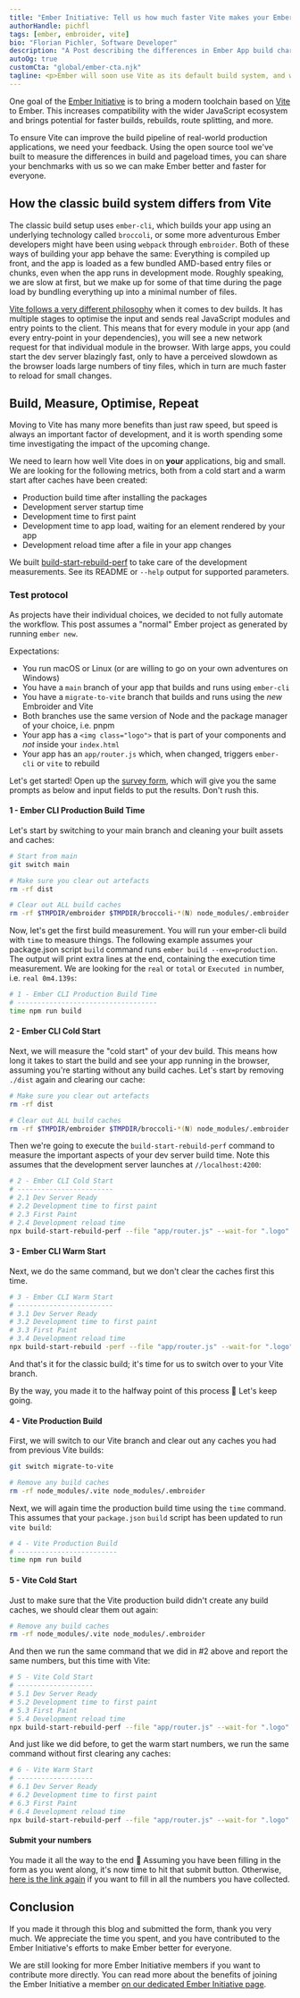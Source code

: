 ```yaml
---
title: "Ember Initiative: Tell us how much faster Vite makes your Ember app"
authorHandle: pichfl
tags: [ember, embroider, vite]
bio: "Florian Pichler, Software Developer"
description: "A Post describing the differences in Ember App build characteristics between classic ember-cli and modern Embroider with Vite"
autoOg: true
customCta: "global/ember-cta.njk"
tagline: <p>Ember will soon use Vite as its default build system, and we would like the developer experience to be as fast as possible for small and large apps. Learn the difference between the old way and the new Vite build system and explains how to test your app to give us useful feedback on how to make things better.</p>
---
```


One goal of the [Ember Initiative](https://mainmatter.com/ember-initiative/) is to bring a modern toolchain based on [Vite](https://vite.dev/) to Ember. This increases compatibility with the wider JavaScript ecosystem and brings potential for faster builds, rebuilds, route splitting, and more.

To ensure Vite can improve the build pipeline of real-world production applications, we need your feedback. Using the open source tool we've built to measure the differences in build and pageload times, you can share your benchmarks with us so we can make Ember better and faster for everyone.

## How the classic build system differs from Vite

The classic build setup uses `ember-cli`, which builds your app using an underlying technology called `broccoli`, or some more adventurous Ember developers might have been using `webpack` through `embroider`. Both of these ways of building your app behave the same: Everything is compiled up front, and the app is loaded as a few bundled AMD-based entry files or chunks, even when the app runs in development mode. Roughly speaking, we are slow at first, but we make up for some of that time during the page load by bundling everything up into a minimal number of files.

[Vite follows a very different philosophy](https://vite.dev/guide/philosophy) when it comes to dev builds. It has multiple stages to optimise the input and sends real JavaScript modules and entry points to the client. This means that for every module in your app (and every entry-point in your dependencies), you will see a new network request for that individual module in the browser. With large apps, you could start the dev server blazingly fast, only to have a perceived slowdown as the browser loads large numbers of tiny files, which in turn are much faster to reload for small changes.

## Build, Measure, Optimise, Repeat

Moving to Vite has many more benefits than just raw speed, but speed is always an important factor of development, and it is worth spending some time investigating the impact of the upcoming change. 

We need to learn how well Vite does in on __your__ applications, big and small. We are looking for the following metrics, both from a cold start and a warm start after caches have been created:

- Production build time after installing the packages
- Development server startup time
- Development time to first paint
- Development time to app load, waiting for an element rendered by your app
- Development reload time after a file in your app changes

We built [build-start-rebuild-perf](https://github.com/mainmatter/build-start-rebuild-perf) to take care of the development measurements. See its README or `--help` output for supported parameters.

### Test protocol

As projects have their individual choices, we decided to not fully automate the workflow. This post assumes a "normal" Ember project as generated by running `ember new`.

Expectations:

- You run macOS or Linux (or are willing to go on your own adventures on Windows)
- You have a `main` branch of your app that builds and runs using `ember-cli`
- You have a `migrate-to-vite` branch that builds and runs using the _new_ Embroider and Vite
- Both branches use the same version of Node and the package manager of your choice, i.e. pnpm
- Your app has a `<img class="logo">` that is part of your components and _not_ inside your `index.html`
- Your app has an `app/router.js` which, when changed, triggers `ember-cli` or `vite` to rebuild

Let's get started! Open up the [survey form](https://mainmatter.notion.site/24c64e58ddfa80aaaf15fc85633f6aae), which will give you the same prompts as below and input fields to put the results. Don't rush this.

#### 1 - Ember CLI Production Build Time

Let's start by switching to your main branch and cleaning your built assets and caches:

```sh
# Start from main
git switch main

# Make sure you clear out artefacts
rm -rf dist

# Clear out ALL build caches
rm -rf $TMPDIR/embroider $TMPDIR/broccoli-*(N) node_modules/.embroider
```

Now, let's get the first build measurement. You will run your ember-cli build with `time` to measure things. The following example assumes your package.json script `build` command runs `ember build --env=production`. The output will print extra lines at the end, containing the execution time measurement. We are looking for the `real` or `total` or `Executed in` number, i.e. `real 0m4.139s`:

```sh
# 1 - Ember CLI Production Build Time
# -----------------------------------
time npm run build
```

#### 2 - Ember CLI Cold Start

Next, we will measure the "cold start" of your dev build. This means how long it takes to start the build and see your app running in the browser, assuming you're starting without any build caches. Let's start by removing `./dist` again and clearing our cache:

```sh
# Make sure you clear out artefacts
rm -rf dist

# Clear out ALL build caches
rm -rf $TMPDIR/embroider $TMPDIR/broccoli-*(N) node_modules/.embroider
```

Then we're going to execute the `build-start-rebuild-perf` command to measure the important aspects of your dev server build time. Note this assumes that the development server launches at `//localhost:4200`:

```sh
# 2 - Ember CLI Cold Start
# ------------------------
# 2.1 Dev Server Ready
# 2.2 Development time to first paint
# 2.3 First Paint
# 2.4 Development reload time
npx build-start-rebuild-perf --file "app/router.js" --wait-for ".logo" --command "npm start"
```

#### 3 - Ember CLI Warm Start

Next, we do the same command, but we don't clear the caches first this time.

```sh
# 3 - Ember CLI Warm Start
# ------------------------
# 3.1 Dev Server Ready
# 3.2 Development time to first paint
# 3.3 First Paint
# 3.4 Development reload time
npx build-start-rebuild -perf --file "app/router.js" --wait-for ".logo" --command "npm start"
```

And that's it for the classic build; it's time for us to switch over to your Vite branch.

By the way, you made it to the halfway point of this process 🎉 Let's keep going.

#### 4 - Vite Production Build

First, we will switch to our Vite branch and clear out any caches you had from previous Vite builds:

```sh
git switch migrate-to-vite

# Remove any build caches
rm -rf node_modules/.vite node_modules/.embroider
```

Next, we will again time the production build time using the `time` command. This assumes that your `package.json` `build` script has been updated to run `vite build`:

```sh
# 4 - Vite Production Build
# -------------------------
time npm run build
```

#### 5 - Vite Cold Start

Just to make sure that the Vite production build didn't create any build caches, we should clear them out again:

```sh
# Remove any build caches
rm -rf node_modules/.vite node_modules/.embroider
```

And then we run the same command that we did in #2 above and report the same numbers, but this time with Vite:

```sh
# 5 - Vite Cold Start
# -------------------
# 5.1 Dev Server Ready
# 5.2 Development time to first paint
# 5.3 First Paint
# 5.4 Development reload time
npx build-start-rebuild-perf --file "app/router.js" --wait-for ".logo" --command "npm start"
```

And just like we did before, to get the warm start numbers, we run the same command without first clearing any caches:

```sh
# 6 - Vite Warm Start
# -------------------
# 6.1 Dev Server Ready
# 6.2 Development time to first paint
# 6.3 First Paint
# 6.4 Development reload time
npx build-start-rebuild-perf --file "app/router.js" --wait-for ".logo" --command "npm start"
```

#### Submit your numbers

You made it all the way to the end 🎉 Assuming you have been filling in the form as you went along, it's now time to hit that submit button. Otherwise, [here is the link again](https://mainmatter.notion.site/24c64e58ddfa80aaaf15fc85633f6aae) if you want to fill in all the numbers you have collected.

## Conclusion

If you made it through this blog and submitted the form, thank you very much. We appreciate the time you spent, and you have contributed to the Ember Initiative's efforts to make Ember better for everyone.

We are still looking for more Ember Initiative members if you want to contribute more directly. You can read more about the benefits of joining the Ember Initiative a member [on our dedicated Ember Initiative page](/ember-initiative/).
